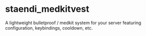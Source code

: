 # staendi_medkitvest
 A lightweight bulletproof / medkit system for your server featuring configuration, keybindings, cooldown, etc.
